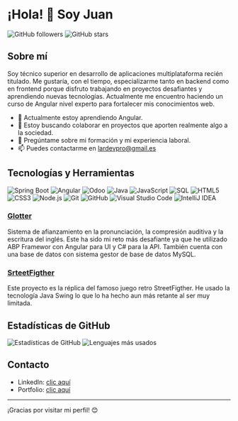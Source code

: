 # ¡Hola! 👋 Soy Juan

![GitHub followers](https://img.shields.io/github/followers/lardevpro?style=social)
![GitHub stars](https://img.shields.io/github/stars/lardevpro?style=social)

## Sobre mí

Soy técnico superior en desarrollo de aplicaciones multiplataforma recién titulado. Me gustaría, con el tiempo, especializarme tanto en backend como en frontend porque disfruto trabajando en proyectos desafiantes y aprendiendo nuevas tecnologías.
Actualmente me encuentro haciendo un curso de Angular nivel experto para fortalecer mis conocimientos web.

- 🌱 Actualmente estoy aprendiendo Angular.
- 👯 Estoy buscando colaborar en proyectos que aporten realmente algo a la sociedad.
- 💬 Pregúntame sobre mi formación y mi experiencia laboral.
- 📫 Puedes contactarme en lardevpro@gmail.es 

## Tecnologías y Herramientas



![Spring Boot](https://img.shields.io/badge/-Spring%20Boot-6DB33F?style=flat-square&logo=spring-boot&logoColor=white)
![Angular](https://img.shields.io/badge/-Angular-DD0031?style=flat-square&logo=angular&logoColor=white)
![Odoo](https://img.shields.io/badge/-Odoo-EE0022?style=flat-square&logo=odoo&logoColor=white)
![Java](https://img.shields.io/badge/-Java-007396?style=flat-square&logo=java&logoColor=white)
![JavaScript](https://img.shields.io/badge/-JavaScript-F7DF1E?style=flat-square&logo=javascript&logoColor=black)
![SQL](https://img.shields.io/badge/-SQL-336791?style=flat-square&logo=postgresql&logoColor=white)
![HTML5](https://img.shields.io/badge/-HTML5-E34F26?style=flat-square&logo=html5&logoColor=white)
![CSS3](https://img.shields.io/badge/-CSS3-1572B6?style=flat-square&logo=css3&logoColor=white)
![Node.js](https://img.shields.io/badge/-Node.js-339933?style=flat-square&logo=node.js&logoColor=white)
![Git](https://img.shields.io/badge/-Git-F05032?style=flat-square&logo=git&logoColor=white)
![GitHub](https://img.shields.io/badge/-GitHub-181717?style=flat-square&logo=github&logoColor=white)
![Visual Studio Code](https://img.shields.io/badge/-VSCode-007ACC?style=flat-square&logo=visual-studio-code&logoColor=white)
![IntelliJ IDEA](https://img.shields.io/badge/-IntelliJ-000000?style=flat-square&logo=intellij-idea&logoColor=white)



### [Glotter]([https://github.com/tu-usuario/proyecto-1](https://github.com/lardevpro/Jlara.SystemLangGlotter))
Sistema de afianzamiento en la pronunciación, la compresión auditiva y la escritura del inglés. Este ha sido mi reto más desafiante ya que he utilizado ABP Framewor con Angular para UI y C# para la API.
También cuenta con una base de datos con sistema gestor de base de datos MySQL.

### [SrteetFigther]([https://github.com/tu-usuario/proyecto-2](https://github.com/lardevpro/Street-Figther))
Este proyecto es la réplica del famoso juego retro StreetFigther. He usado la tecnología Java Swing lo que lo ha hecho aun más retante al ser muy limitada.



## Estadísticas de GitHub

![Estadísticas de GitHub](https://github-readme-stats.vercel.app/api?username=lardevpro&show_icons=true&theme=dark)
![Lenguajes más usados](https://github-readme-stats.vercel.app/api/top-langs/?username=lardevpro&layout=compact&theme=dark)

## Contacto

- LinkedIn: [clic aquí](https://www.linkedin.com/in/lardevpro/)
- Portfolio: [clic aquí](https://portfo-lardevpro.web.app/)

---

¡Gracias por visitar mi perfil! 😊

